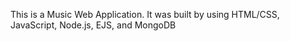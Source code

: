 This is a Music Web Application.
It was built by using HTML/CSS, JavaScript, Node.js, EJS, and MongoDB

